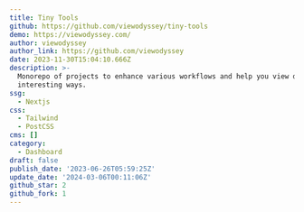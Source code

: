 ```yaml
---
title: Tiny Tools
github: https://github.com/viewodyssey/tiny-tools
demo: https://viewodyssey.com/
author: viewodyssey
author_link: https://github.com/viewodyssey
date: 2023-11-30T15:04:10.666Z
description: >-
  Monorepo of projects to enhance various workflows and help you view data in
  interesting ways.
ssg:
  - Nextjs
css:
  - Tailwind
  - PostCSS
cms: []
category:
  - Dashboard
draft: false
publish_date: '2023-06-26T05:59:25Z'
update_date: '2024-03-06T00:11:06Z'
github_star: 2
github_fork: 1
---
```


